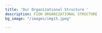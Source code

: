 ```yaml
---
title: 'Our Organizational Structure '
description: FIOH ORGANIZATIONAL STRUCTURE
bg_image: "/images/img15.jpeg"

---
```

